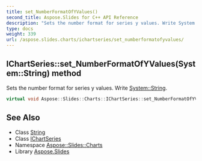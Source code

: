 ```yaml
---
title: set_NumberFormatOfYValues()
second_title: Aspose.Slides for C++ API Reference
description: "Sets the number format for series y values. Write System::String."
type: docs
weight: 339
url: /aspose.slides.charts/ichartseries/set_numberformatofyvalues/
---
```

## IChartSeries::set_NumberFormatOfYValues(System::String) method


Sets the number format for series y values. Write [System::String](../../../system/string/).

```cpp
virtual void Aspose::Slides::Charts::IChartSeries::set_NumberFormatOfYValues(System::String value)=0
```

## See Also

* Class [String](../../../system/string/)
* Class [IChartSeries](../)
* Namespace [Aspose::Slides::Charts](../../)
* Library [Aspose.Slides](../../../)